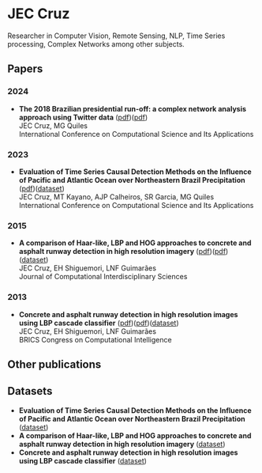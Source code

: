 # JEC Cruz
Researcher in Computer Vision, Remote Sensing, NLP, Time Series processing, Complex Networks among other subjects. 

## Papers
<!-- Google Scholar Crawler info https://scholar.google.com/intl/en/scholar/inclusion.html -->

### 2024
  - **The 2018 Brazilian presidential run-off: a complex network analysis approach using Twitter data** ([pdf](https://github.com/jkreuz/publications/blob/main/papers/JCruz2024_ICCSA.pdf?raw=true))([pdf](https://link.springer.com/chapter/10.1007/978-3-031-64608-9_9))  
  JEC Cruz, MG Quiles  
  International Conference on Computational Science and Its Applications

### 2023
- **Evaluation of Time Series Causal Detection Methods on the Influence of Pacific and Atlantic Ocean over Northeastern Brazil Precipitation** ([pdf](https://github.com/jkreuz/publications/blob/main/papers/JCruz2023_ICCSA.pdf?raw=true))([dataset](https://github.com/jkreuz/publications/blob/main/datasets/JCruz2023_ICCSA.csv))  
  JEC Cruz, MT Kayano, AJP Calheiros, SR Garcia, MG Quiles  
  International Conference on Computational Science and Its Applications

### 2015 
  - **A comparison of Haar-like, LBP and HOG approaches to concrete and asphalt runway detection in high resolution imagery** ([pdf](https://github.com/jkreuz/publications/blob/main/papers/JCruz2015_JCIS.pdf?raw=true))([pdf](https://epacis.net/jcis/PDF_JCIS/JCIS11-art.0101.pdf))([dataset](https://zenodo.org/records/13892183))  
  JEC Cruz, EH Shiguemori, LNF Guimarães  
  Journal of Computational Interdisciplinary Sciences

### 2013
  - **Concrete and asphalt runway detection in high resolution images using LBP cascade classifier** ([pdf](http://plutao.sid.inpe.br/col/sid.inpe.br/plutao/2013/12.12.17.25.22/doc/Cruz_concrete.pdf))([pdf](https://ieeexplore.ieee.org/abstract/document/6855892))([dataset](https://zenodo.org/records/13892183))  
  JEC Cruz, EH Shiguemori, LNF Guimarães  
  BRICS Congress on Computational Intelligence



## Other publications

## Datasets

- **Evaluation of Time Series Causal Detection Methods on the Influence of Pacific and Atlantic Ocean over Northeastern Brazil Precipitation** ([dataset](https://github.com/jkreuz/publications/blob/main/datasets/JCruz2023_ICCSA.csv))  
- **A comparison of Haar-like, LBP and HOG approaches to concrete and asphalt runway detection in high resolution imagery** ([dataset](https://zenodo.org/records/13892183))  
- **Concrete and asphalt runway detection in high resolution images using LBP cascade classifier** ([dataset](https://zenodo.org/records/13892183))  
